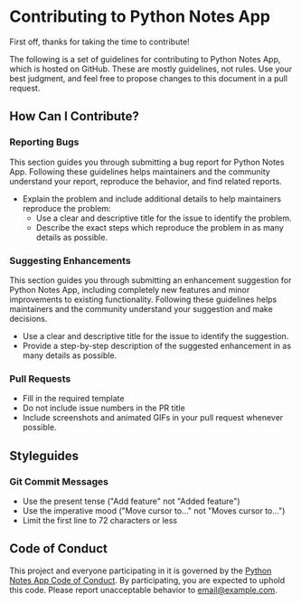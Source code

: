 # Contributing to Python Notes App

First off, thanks for taking the time to contribute!

The following is a set of guidelines for contributing to Python Notes App, which is hosted on GitHub. These are mostly guidelines, not rules. Use your best judgment, and feel free to propose changes to this document in a pull request.

## How Can I Contribute?

### Reporting Bugs

This section guides you through submitting a bug report for Python Notes App. Following these guidelines helps maintainers and the community understand your report, reproduce the behavior, and find related reports.

- Explain the problem and include additional details to help maintainers reproduce the problem:
    - Use a clear and descriptive title for the issue to identify the problem.
    - Describe the exact steps which reproduce the problem in as many details as possible.

### Suggesting Enhancements

This section guides you through submitting an enhancement suggestion for Python Notes App, including completely new features and minor improvements to existing functionality. Following these guidelines helps maintainers and the community understand your suggestion and make decisions.

- Use a clear and descriptive title for the issue to identify the suggestion.
- Provide a step-by-step description of the suggested enhancement in as many details as possible.

### Pull Requests

- Fill in the required template
- Do not include issue numbers in the PR title
- Include screenshots and animated GIFs in your pull request whenever possible.

## Styleguides

### Git Commit Messages

- Use the present tense ("Add feature" not "Added feature")
- Use the imperative mood ("Move cursor to..." not "Moves cursor to...")
- Limit the first line to 72 characters or less

## Code of Conduct

This project and everyone participating in it is governed by the [Python Notes App Code of Conduct](CODE_OF_CONDUCT.md). By participating, you are expected to uphold this code. Please report unacceptable behavior to [email@example.com](mailto:email@example.com).
